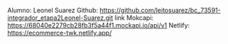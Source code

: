 Alumno: Leonel Suarez
Github: https://github.com/leitosuarez/bc_73591-integrador_etapa2Leonel-Suarez.git
link Mokcapi: https://68040e2279cb28fb3f5a44f1.mockapi.io/api/v1
Netlify: https://ecommerce-twk.netlify.app/